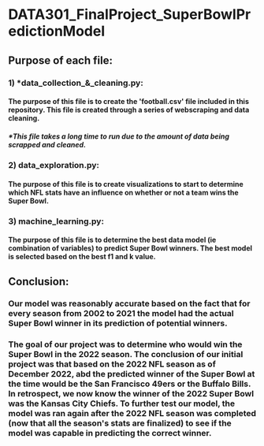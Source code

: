# DATA301_FinalProject_SuperBowlPredictionModel

## Purpose of each file: 

### 1) *data_collection_&_cleaning.py: 
#### The purpose of this file is to create the 'football.csv' file included in this repository. This file is created through a series of webscraping and data cleaning. 
##### *This file takes a long time to run due to the amount of data being scrapped and cleaned. 

### 2) data_exploration.py:
#### The purpose of this file is to create visualizations to start to determine which NFL stats have an influence on whether or not a team wins the Super Bowl.

### 3) machine_learning.py: 
#### The purpose of this file is to determine the best data model (ie combination of variables) to predict Super Bowl winners. The best model is selected based on the best f1 and k value. 

## Conclusion: 

### Our model was reasonably accurate based on the fact that for every season from 2002 to 2021 the model had the actual Super Bowl winner in its prediction of potential winners. 

### The goal of our project was to determine who would win the Super Bowl in the 2022 season. The conclusion of our initial project was that based on the 2022 NFL season as of December 2022, abd the predicted winner of the Super Bowl at the time would be the San Francisco 49ers or the Buffalo Bills. In retrospect, we now know the winner of the 2022 Super Bowl was the Kansas City Chiefs. To further test our model, the model was ran again after the 2022 NFL season was completed (now that all the season's stats are finalized) to see if the model was capable in predicting the correct winner. 
